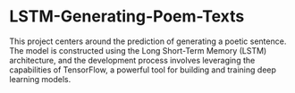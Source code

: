 # LSTM-Generating-Poem-Texts
This project centers around the prediction of generating a poetic sentence. The model is constructed using the Long Short-Term Memory (LSTM) architecture, and the development process involves leveraging the capabilities of TensorFlow, a powerful tool for building and training deep learning models.
